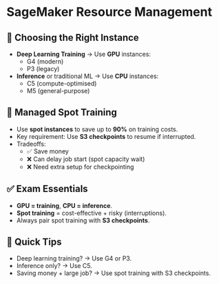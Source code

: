 # SageMaker Resource Management

## 🧠 Choosing the Right Instance

- **Deep Learning Training** → Use **GPU** instances:
  - G4 (modern)
  - P3 (legacy)
- **Inference** or traditional ML → Use **CPU** instances:
  - C5 (compute-optimised)
  - M5 (general-purpose)

## 💸 Managed Spot Training

- Use **spot instances** to save up to **90%** on training costs.
- Key requirement: Use **S3 checkpoints** to resume if interrupted.
- Tradeoffs:
  - ✅ Save money
  - ❌ Can delay job start (spot capacity wait)
  - ❌ Need extra setup for checkpointing

## ✅ Exam Essentials

- **GPU = training**, **CPU = inference**.
- **Spot training** = cost-effective + risky (interruptions).
- Always pair spot training with **S3 checkpoints**.

## 🎯 Quick Tips

- Deep learning training? → Use G4 or P3.
- Inference only? → Use C5.
- Saving money + large job? → Use spot training with S3 checkpoints.

